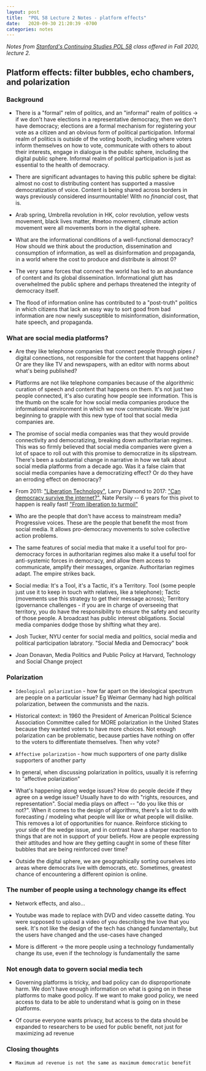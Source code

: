 ```yaml
---
layout: post
title:  "POL 58 Lecture 2 Notes - platform effects"
date:   2020-09-30 21:20:39 -0700
categories: notes
---
```


*Notes from [Stanford's Continuing Studies POL 58][pol 58] class offered in Fall 2020, lecture 2.*

## Platform effects: filter bubbles, echo chambers, and polarization

### Background

- There is a "formal" relm of politics, and an "informal" realm of politics -> if we don't have elections in a representative democracy, then we don't have democracy; elections are a formal mechanism for registering your vote as a citizen and an obvious form of political participation.  Informal realm of politics is outside of the voting booth, including where voters inform themselves on how to vote, communicate with others to about their interests, engage in dialogue is the public sphere, including the digital public sphere. Informal realm of political participation is just as essential to the health of democracy.

- There are significant advantages to having this public sphere be digital: almost no cost to distributing content has supported a massive democratization of voice. Content is being shared across borders in ways previously considered insurmountable! With no *financial* cost, that is. 

- Arab spring, Umbrella revolution in HK, color revolution, yellow vests movement, black lives matter, #metoo movement, climate action movement were all movements born in the digital sphere.

- What are the informational conditions of a well-functional democracy? How should we think about the production, dissemination and consumption of information, as well as disinformation and propaganda, in a world where the cost to produce and distribute is almost 0?

- The very same forces that connect the world has led to an abundance of content and its global dissemination. Informational glutt has overwhelmed the public sphere and perhaps threatened the integrity of democracy itself.

- The flood of information online has contributed to a "post-truth" politics in which citizens that lack an easy way to sort good from bad information are now newly susceptible to misinformation, disinformation, hate speech, and propaganda.

### What are social media platforms?

- Are they like telephone companies that connect people through pipes / digital connections, not responsible for the content that happens online? Or are they like TV and newspapers, with an editor with norms about what's being published?

- Platforms are not like telephone companies because of the algorithmic curation of speech and content that happens on them. It's not just two people connected, it's also curating how people see information. This is the thumb on the scale for how social media companies produce the informational environment in which we now communicate. We're just beginning to grapple with this new type of tool that social media companies are.

- The promise of social media companies was that they would provide connectivity and democratizing, breaking down authoritarian regimes. This was so firmly believed that social media companies were given a lot of space to roll out with this promise to democratize in its slipstream. There's been a substantial change in narrative in how we talk about social media platforms from a decade ago. Was it a false claim that social media companies have a democratizing effect? Or do they have an erroding effect on democracy?

- From 2011: ["Liberation Technology"][liberation technology], Larry Diamond to 2017: ["Can democracy survive the internet?"][can democracy survive the internet], Nate Persily -- 6 years for this pivot to happen is really fast! ["From liberation to turmoil"][liberation to turmoil]

- Who are the people that don't have access to mainstream media? Progressive voices. These are the people that benefit the most from social media. It allows pro-democracy movements to solve collective action problems.

- The same features of social media that make it a useful tool for pro-democracy forces in authoritarian regimes also make it a useful tool for anti-systemic forces in democracy, and allow them access to communicate, amplify their messages, organize. Authoritarian regimes adapt. The empire strikes back.

- Social media: It's a Tool, it's a Tactic, it's a Territory. Tool (some people just use it to keep in touch with relatives, like a telephone); Tactic (movements use this strategy to get their message across); Territory (governance challenges - if you are in charge of overseeing that territory, you do have the responsibility to ensure the safety and security of those people. A broadcast has public interest obligations. Social media companies dodge those by shifting what they are).

- Josh Tucker, NYU center for social media and politics, social media and political participation labratory. "Social Media and Democracy" book

- Joan Donavan, Media Politics and Public Policy at Harvard, Technology and Social Change project

### Polarization

- `Ideological polarization` - how far apart on the ideological spectrum are people on a particular issue? Eg Weimar Germany had high political polarization, between the communists and the nazis.

- Historical context: in 1960 the President of American Political Science Association Committee called for MORE polarization in the United States because they wanted voters to have more choices. Not enough polarization can be problematic, because parties have nothing on offer to the voters to differentiate themselves. Then why vote?

- `Affective polarization` - how much supporters of one party dislike supporters of another party

- In general, when discussing polarization in politics, usually it is referring to "affective polarization"

- What's happening along wedge issues? How do people decide if they agree on a wedge issue? Usually have to do with "rights, resources, and representation". Social media plays on affect -- "do you like this or not?". When it comes to the design of algorithms, there's a lot to do with forecasting / modeling what people will like or what people will dislike. This removes a lot of opportunities for nuance. Reinforce sticking to your side of the wedge issue, and in contrast have a sharper reaction to things that are not in support of your beliefs. How are people expressing their attitudes and how are they getting caught in some of these filter bubbles that are being reinforced over time?

- Outside the digital sphere, we are geographically sorting ourselves into areas where democrats live with democrats, etc. Sometimes, greatest chance of encountering a different opinion is online.


### The number of people using a technology change its effect

- Network effects, and also...

- Youtube was made to replace with DVD and video cassette dating. You were supposed to upload a video of you describing the love that you seek. It's not like the design of the tech has changed fundamentally, but the users have changed and the use-cases have changed

- More is different -> the more people using a technology fundamentally change its use, even if the technology is fundamentally the same

### Not enough data to govern social media tech

- Governing platforms is tricky, and bad policy can do disproportionate harm. We don't have enough information on what is going on in these platforms to make good policy. If we want to make good policy, we need access to data to be able to understand what is going on in these platforms.

- Of course everyone wants privacy, but access to the data should be expanded to researchers to be used for public benefit, not just for maximizing ad revenue

### Closing thoughts
- `Maximum ad revenue is not the same as maximum democratic benefit`

[pol 58]: https://continuingstudies.stanford.edu/courses/liberal-arts-and-sciences/technology-and-the-2020-election-how-silicon-valley-technologies-impact-our-elections-and-shape-our-democracy/20201_POL-58
[liberation technology]: https://www.journalofdemocracy.org/articles/liberation-technology/
[liberation to turmoil]: https://www.journalofdemocracy.org/articles/from-liberation-to-turmoil-social-media-and-democracy/
[can democracy survive the internet]: https://law.stanford.edu/publications/can-democracy-survive-the-internet/